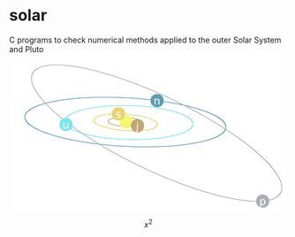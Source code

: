 # solar
C programs to check numerical methods applied to the outer Solar System and Pluto
![simulacio](/img.png)
$$x^2$$

